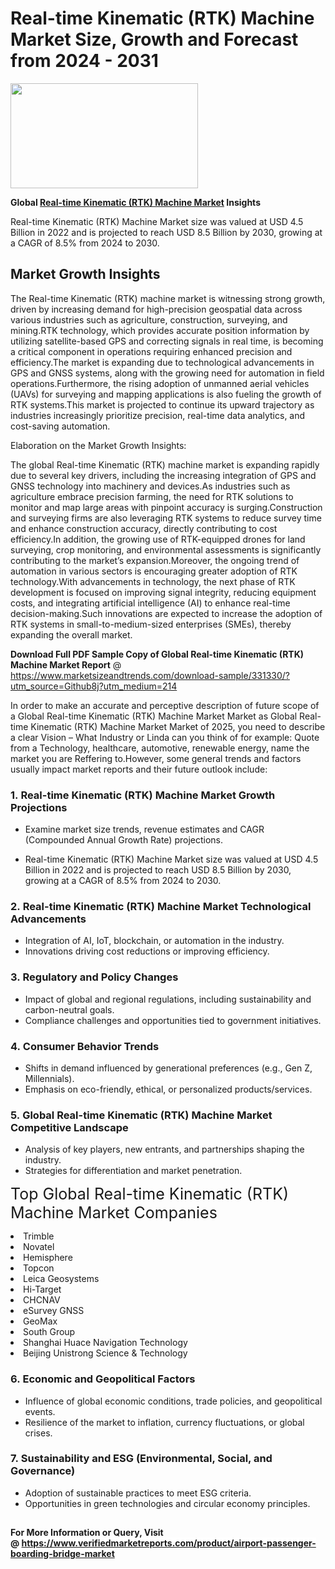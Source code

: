 <H1>Real-time Kinematic (RTK) Machine Market Size, Growth and Forecast from 2024 - 2031</H1><img class="aligncenter size-medium wp-image-584254" src="https://thirdeyenews.in/wp-content/uploads/2024/09/Global-Market-Research-300x168.jpeg" alt="" width="300" height="168" /><p><strong>Global&nbsp;<a href="https://www.marketsizeandtrends.com/download-sample/331330/?utm_source=Github8j?utm_medium=214">Real-time Kinematic (RTK) Machine Market</a> Insights</strong></p><p>Real-time Kinematic (RTK) Machine Market size was valued at USD 4.5 Billion in 2022 and is projected to reach USD 8.5 Billion by 2030, growing at a CAGR of 8.5% from 2024 to 2030.</p><p><h2>Market Growth Insights</h2> <p>The Real-time Kinematic (RTK) machine market is witnessing strong growth, driven by increasing demand for high-precision geospatial data across various industries such as agriculture, construction, surveying, and mining.RTK technology, which provides accurate position information by utilizing satellite-based GPS and correcting signals in real time, is becoming a critical component in operations requiring enhanced precision and efficiency.The market is expanding due to technological advancements in GPS and GNSS systems, along with the growing need for automation in field operations.Furthermore, the rising adoption of unmanned aerial vehicles (UAVs) for surveying and mapping applications is also fueling the growth of RTK systems.This market is projected to continue its upward trajectory as industries increasingly prioritize precision, real-time data analytics, and cost-saving automation.</p> <p>Elaboration on the Market Growth Insights:</p> <p>The global Real-time Kinematic (RTK) machine market is expanding rapidly due to several key drivers, including the increasing integration of GPS and GNSS technology into machinery and devices.As industries such as agriculture embrace precision farming, the need for RTK solutions to monitor and map large areas with pinpoint accuracy is surging.Construction and surveying firms are also leveraging RTK systems to reduce survey time and enhance construction accuracy, directly contributing to cost efficiency.In addition, the growing use of RTK-equipped drones for land surveying, crop monitoring, and environmental assessments is significantly contributing to the market’s expansion.Moreover, the ongoing trend of automation in various sectors is encouraging greater adoption of RTK technology.With advancements in technology, the next phase of RTK development is focused on improving signal integrity, reducing equipment costs, and integrating artificial intelligence (AI) to enhance real-time decision-making.Such innovations are expected to increase the adoption of RTK systems in small-to-medium-sized enterprises (SMEs), thereby expanding the overall market.</p><p><span class=""><strong>Download Full PDF Sample Copy of Global Real-time Kinematic (RTK) Machine Market Report</strong> @ <a href="https://www.marketsizeandtrends.com/download-sample/331330/?utm_source=Github8j?utm_medium=214" target="_blank">https://www.marketsizeandtrends.com/download-sample/331330/?utm_source=Github8j?utm_medium=214</a></span></p><p>In order to make an accurate and perceptive description of future scope of a Global&nbsp;Real-time Kinematic (RTK) Machine Market Market as Global&nbsp;Real-time Kinematic (RTK) Machine Market Market of 2025, you need to describe a clear Vision &ndash; What Industry or Linda can you think of for example: Quote from a Technology, healthcare, automotive, renewable energy, name the market you are Reffering to.However, some general trends and factors usually impact market reports and their future outlook include:</p><h3>1.&nbsp;<strong>Real-time Kinematic (RTK) Machine Market Growth Projections</strong></h3><ul><li>Examine market size trends, revenue estimates and CAGR (Compounded Annual Growth Rate) projections.</li><li><p>Real-time Kinematic (RTK) Machine Market size was valued at USD 4.5 Billion in 2022 and is projected to reach USD 8.5 Billion by 2030, growing at a CAGR of 8.5% from 2024 to 2030.</p></li></ul><h3>2.&nbsp;<strong>Real-time Kinematic (RTK) Machine Market Technological Advancements</strong></h3><ul><li>Integration of AI, IoT, blockchain, or automation in the industry.</li><li>Innovations driving cost reductions or improving efficiency.</li></ul><h3>3.&nbsp;<strong>Regulatory and Policy Changes</strong></h3><ul><li>Impact of global and regional regulations, including sustainability and carbon-neutral goals.</li><li>Compliance challenges and opportunities tied to government initiatives.</li></ul><h3>4.&nbsp;<strong>Consumer Behavior Trends</strong></h3><ul><li>Shifts in demand influenced by generational preferences (e.g., Gen Z, Millennials).</li><li>Emphasis on eco-friendly, ethical, or personalized products/services.</li></ul><h3>5.&nbsp;<strong>Global Real-time Kinematic (RTK) Machine Market Competitive Landscape</strong></h3><ul><li>Analysis of key players, new entrants, and partnerships shaping the industry.</li><li>Strategies for differentiation and market penetration.</li></ul><p data-pm-slice="1 1 []"><span style="color: inherit; font-family: inherit; font-size: 25px;">Top Global Real-time Kinematic (RTK) Machine Market Companies</span></p><div class="" data-test-id=""><p><li>Trimble</li><li> Novatel</li><li> Hemisphere</li><li> Topcon</li><li> Leica Geosystems</li><li> Hi-Target</li><li> CHCNAV</li><li> eSurvey GNSS</li><li> GeoMax</li><li> South Group</li><li> Shanghai Huace Navigation Technology</li><li> Beijing Unistrong Science & Technology</li></p></div><h3>6.&nbsp;<strong>Economic and Geopolitical Factors</strong></h3><ul><li>Influence of global economic conditions, trade policies, and geopolitical events.</li><li>Resilience of the market to inflation, currency fluctuations, or global crises.</li></ul><h3>7.&nbsp;<strong>Sustainability and ESG (Environmental, Social, and Governance)</strong></h3><ul><li>Adoption of sustainable practices to meet ESG criteria.</li><li>Opportunities in green technologies and circular economy principles.</li></ul><h2><strong style="font-size: 14px;">For More Information or Query, Visit @&nbsp;</strong><a style="background-color: #ffffff; font-size: 14px;" href="https://www.marketsizeandtrends.com/report/real-time-kinematic-rtk-machine-market/" target="_blank">https://www.verifiedmarketreports.com/product/airport-passenger-boarding-bridge-market</a></h2>